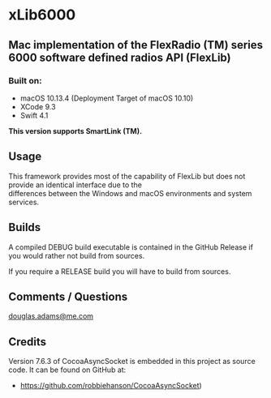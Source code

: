 # xLib6000
## Mac implementation of the FlexRadio (TM) series 6000 software defined radios API (FlexLib)

### Built on:
*  macOS 10.13.4 (Deployment Target of macOS 10.10)
*  XCode 9.3
* Swift 4.1


**This version supports SmartLink (TM).**


## Usage

This framework provides most of the capability of FlexLib but does not provide an identical  interface due to the  
differences between the Windows and macOS environments and system services.


## Builds

A compiled DEBUG build executable is contained in the GitHub Release if you would rather not build from sources.  

If you require a RELEASE build you will have to build from sources.   


## Comments / Questions

douglas.adams@me.com


## Credits

Version 7.6.3 of CocoaAsyncSocket is embedded in this project as source code. It can be found on GitHub at:  

* https://github.com/robbiehanson/CocoaAsyncSocket)
